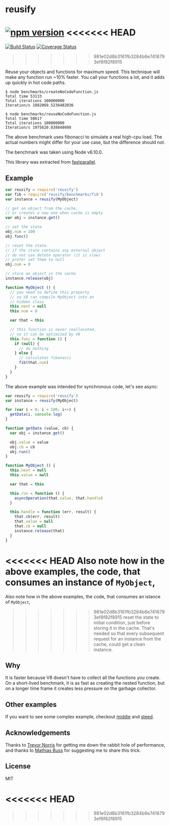 # reusify

[![npm version][npm-badge]][npm-url]
<<<<<<< HEAD
=======
[![Build Status][travis-badge]][travis-url]
[![Coverage Status][coveralls-badge]][coveralls-url]
>>>>>>> 981e02d8b3161fb3284b6e7416793ef8f82f8915

Reuse your objects and functions for maximum speed. This technique will
make any function run ~10% faster. You call your functions a
lot, and it adds up quickly in hot code paths.

```
$ node benchmarks/createNoCodeFunction.js
Total time 53133
Total iterations 100000000
Iteration/s 1882069.5236482036

$ node benchmarks/reuseNoCodeFunction.js
Total time 50617
Total iterations 100000000
Iteration/s 1975620.838848608
```

The above benchmark uses fibonacci to simulate a real high-cpu load.
The actual numbers might differ for your use case, but the difference
should not.

The benchmark was taken using Node v6.10.0.

This library was extracted from
[fastparallel](http://npm.im/fastparallel).

## Example

```js
var reusify = require('reusify')
var fib = require('reusify/benchmarks/fib')
var instance = reusify(MyObject)

// get an object from the cache,
// or creates a new one when cache is empty
var obj = instance.get()

// set the state
obj.num = 100
obj.func()

// reset the state.
// if the state contains any external object
// do not use delete operator (it is slow)
// prefer set them to null
obj.num = 0

// store an object in the cache
instance.release(obj)

function MyObject () {
  // you need to define this property
  // so V8 can compile MyObject into an
  // hidden class
  this.next = null
  this.num = 0

  var that = this

  // this function is never reallocated,
  // so it can be optimized by V8
  this.func = function () {
    if (null) {
      // do nothing
    } else {
      // calculates fibonacci
      fib(that.num)
    }
  }
}
```

The above example was intended for synchronous code, let's see async:
```js
var reusify = require('reusify')
var instance = reusify(MyObject)

for (var i = 0; i < 100; i++) {
  getData(i, console.log)
}

function getData (value, cb) {
  var obj = instance.get()

  obj.value = value
  obj.cb = cb
  obj.run()
}

function MyObject () {
  this.next = null
  this.value = null

  var that = this

  this.run = function () {
    asyncOperation(that.value, that.handle)
  }

  this.handle = function (err, result) {
    that.cb(err, result)
    that.value = null
    that.cb = null
    instance.release(that)
  }
}
```

<<<<<<< HEAD
Also note how in the above examples, the code, that consumes an instance of `MyObject`,
=======
Also note how in the above examples, the code, that consumes an istance of `MyObject`,
>>>>>>> 981e02d8b3161fb3284b6e7416793ef8f82f8915
reset the state to initial condition, just before storing it in the cache.
That's needed so that every subsequent request for an instance from the cache,
could get a clean instance.

## Why

It is faster because V8 doesn't have to collect all the functions you
create. On a short-lived benchmark, it is as fast as creating the
nested function, but on a longer time frame it creates less
pressure on the garbage collector.

## Other examples
If you want to see some complex example, checkout [middie](https://github.com/fastify/middie) and [steed](https://github.com/mcollina/steed).

## Acknowledgements

Thanks to [Trevor Norris](https://github.com/trevnorris) for
getting me down the rabbit hole of performance, and thanks to [Mathias
Buss](http://github.com/mafintosh) for suggesting me to share this
trick.

## License

MIT

[npm-badge]: https://badge.fury.io/js/reusify.svg
[npm-url]: https://badge.fury.io/js/reusify
<<<<<<< HEAD
=======
[travis-badge]: https://api.travis-ci.org/mcollina/reusify.svg
[travis-url]: https://travis-ci.org/mcollina/reusify
[coveralls-badge]: https://coveralls.io/repos/mcollina/reusify/badge.svg?branch=master&service=github
[coveralls-url]:  https://coveralls.io/github/mcollina/reusify?branch=master
>>>>>>> 981e02d8b3161fb3284b6e7416793ef8f82f8915
